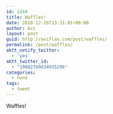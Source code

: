```yaml
---
id: 1244
title: Waffles!
date: 2010-12-26T13:31:01+00:00
author: Avi
layout: post
guid: http://aviflax.com/post/waffles/
permalink: /post/waffles/
aktt_notify_twitter:
  - 'yes'
aktt_twitter_id:
  - "19082769434935296"
categories:
  - none
tags:
  - tweet
---
```

Waffles!